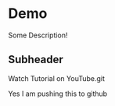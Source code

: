 # Demo

Some Description!

## Subheader


Watch Tutorial on YouTube.git 

Yes I am pushing this to github

